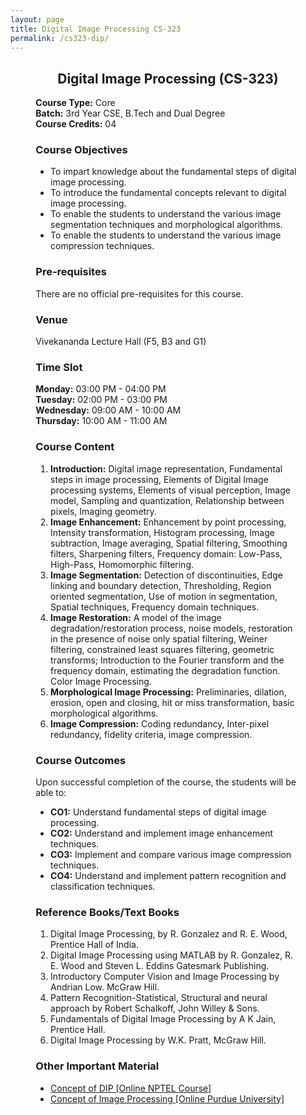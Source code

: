 ```yaml
---
layout: page
title: Digital Image Processing CS-323
permalink: /cs323-dip/
---
```


<div style="margin: 0 8%;">

<div style="text-align:center"><h2>Digital Image Processing (CS-323)</h2></div>

<p>
  <b>Course Type:</b> Core<br>
  <b>Batch:</b> 3rd Year CSE, B.Tech and Dual Degree<br>
  <b>Course Credits:</b> 04
</p>

<h3>Course Objectives</h3>
<ul>
  <li>To impart knowledge about the fundamental steps of digital image processing.</li>
  <li>To introduce the fundamental concepts relevant to digital image processing.</li>
  <li>To enable the students to understand the various image segmentation techniques and morphological algorithms.</li>
  <li>To enable the students to understand the various image compression techniques.</li>
</ul>

<h3>Pre-requisites</h3>
<p>There are no official pre-requisites for this course.</p>

<h3>Venue</h3>
<p>Vivekananda Lecture Hall (F5, B3 and G1)</p>

<h3>Time Slot</h3>
<p>
  <b>Monday:</b> 03:00 PM - 04:00 PM<br>
  <b>Tuesday:</b> 02:00 PM - 03:00 PM<br>
  <b>Wednesday:</b> 09:00 AM - 10:00 AM<br>
  <b>Thursday:</b> 10:00 AM - 11:00 AM
</p>

<h3>Course Content</h3>
<ol>
  <li>
    <b>Introduction:</b> Digital image representation, Fundamental steps in image processing, Elements of Digital Image processing systems, Elements of visual perception, Image model, Sampling and quantization, Relationship between pixels, Imaging geometry.
  </li>
  <li>
    <b>Image Enhancement:</b> Enhancement by point processing, Intensity transformation, Histogram processing, Image subtraction, Image averaging, Spatial filtering, Smoothing filters, Sharpening filters, Frequency domain: Low-Pass, High-Pass, Homomorphic filtering.
  </li>
  <li>
    <b>Image Segmentation:</b> Detection of discontinuities, Edge linking and boundary detection, Thresholding, Region oriented segmentation, Use of motion in segmentation, Spatial techniques, Frequency domain techniques.
  </li>
  <li>
    <b>Image Restoration:</b> A model of the image degradation/restoration process, noise models, restoration in the presence of noise only spatial filtering, Weiner filtering, constrained least squares filtering, geometric transforms; Introduction to the Fourier transform and the frequency domain, estimating the degradation function. Color Image Processing.
  </li>
  <li>
    <b>Morphological Image Processing:</b> Preliminaries, dilation, erosion, open and closing, hit or miss transformation, basic morphological algorithms.
  </li>
  <li>
    <b>Image Compression:</b> Coding redundancy, Inter-pixel redundancy, fidelity criteria, image compression.
  </li>
</ol>

<h3>Course Outcomes</h3>
<p>Upon successful completion of the course, the students will be able to:</p>
<ul>
  <li><b>CO1:</b> Understand fundamental steps of digital image processing.</li>
  <li><b>CO2:</b> Understand and implement image enhancement techniques.</li>
  <li><b>CO3:</b> Implement and compare various image compression techniques.</li>
  <li><b>CO4:</b> Understand and implement pattern recognition and classification techniques.</li>
</ul>

<h3>Reference Books/Text Books</h3>
<ol>
  <li>Digital Image Processing, by R. Gonzalez and R. E. Wood, Prentice Hall of India.</li>
  <li>Digital Image Processing using MATLAB by R. Gonzalez, R. E. Wood and Steven L. Eddins Gatesmark Publishing.</li>
  <li>Introductory Computer Vision and Image Processing by Andrian Low. McGraw Hill.</li>
  <li>Pattern Recognition-Statistical, Structural and neural approach by Robert Schalkoff, John Willey & Sons.</li>
  <li>Fundamentals of Digital Image Processing by A K Jain, Prentice Hall.</li>
  <li>Digital Image Processing by W.K. Pratt, McGraw Hill.</li>
</ol>

<h3>Other Important Material</h3>
<ul>
  <li><a href="https://nptel.ac.in/courses/117105079">Concept of DIP [Online NPTEL Course]</a></li>
  <li><a href="https://engineering.purdue.edu/ECE/Research/Areas/ViSPI/ECE637">Concept of Image Processing [Online Purdue University]</a></li>
</ul>

</div>
